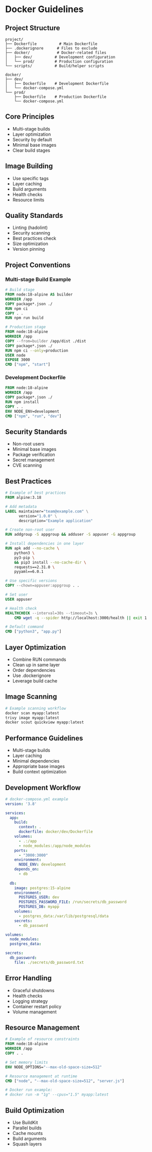 # Docker Guidelines

## Project Structure
```
project/
├── Dockerfile          # Main Dockerfile
├── .dockerignore      # Files to exclude
├── docker/            # Docker-related files
│   ├── dev/          # Development configuration
│   └── prod/         # Production configuration
└── scripts/          # Build/helper scripts

docker/
├── dev/
│   ├── Dockerfile    # Development Dockerfile
│   └── docker-compose.yml
└── prod/
    ├── Dockerfile    # Production Dockerfile
    └── docker-compose.yml
```

## Core Principles
- Multi-stage builds
- Layer optimization
- Security by default
- Minimal base images
- Clear build stages

## Image Building
- Use specific tags
- Layer caching
- Build arguments
- Health checks
- Resource limits

## Quality Standards
- Linting (hadolint)
- Security scanning
- Best practices check
- Size optimization
- Version pinning

## Project Conventions

### Multi-stage Build Example
```dockerfile
# Build stage
FROM node:18-alpine AS builder
WORKDIR /app
COPY package*.json ./
RUN npm ci
COPY . .
RUN npm run build

# Production stage
FROM node:18-alpine
WORKDIR /app
COPY --from=builder /app/dist ./dist
COPY package*.json ./
RUN npm ci --only=production
USER node
EXPOSE 3000
CMD ["npm", "start"]
```

### Development Dockerfile
```dockerfile
FROM node:18-alpine
WORKDIR /app
COPY package*.json ./
RUN npm install
COPY . .
ENV NODE_ENV=development
CMD ["npm", "run", "dev"]
```

## Security Standards
- Non-root users
- Minimal base images
- Package verification
- Secret management
- CVE scanning

## Best Practices
```dockerfile
# Example of best practices
FROM alpine:3.18

# Add metadata
LABEL maintainer="team@example.com" \
      version="1.0.0" \
      description="Example application"

# Create non-root user
RUN addgroup -S appgroup && adduser -S appuser -G appgroup

# Install dependencies in one layer
RUN apk add --no-cache \
    python3 \
    py3-pip \
    && pip3 install --no-cache-dir \
    requests==2.31.0 \
    pyyaml==6.0.1

# Use specific versions
COPY --chown=appuser:appgroup . .

# Set user
USER appuser

# Health check
HEALTHCHECK --interval=30s --timeout=3s \
    CMD wget -q --spider http://localhost:3000/health || exit 1

# Default command
CMD ["python3", "app.py"]
```

## Layer Optimization
- Combine RUN commands
- Clean up in same layer
- Order dependencies
- Use .dockerignore
- Leverage build cache

## Image Scanning
```bash
# Example scanning workflow
docker scan myapp:latest
trivy image myapp:latest
docker scout quickview myapp:latest
```

## Performance Guidelines
- Multi-stage builds
- Layer caching
- Minimal dependencies
- Appropriate base images
- Build context optimization

## Development Workflow
```yaml
# docker-compose.yml example
version: '3.8'

services:
  app:
    build:
      context: .
      dockerfile: docker/dev/Dockerfile
    volumes:
      - .:/app
      - node_modules:/app/node_modules
    ports:
      - "3000:3000"
    environment:
      NODE_ENV: development
    depends_on:
      - db
  
  db:
    image: postgres:15-alpine
    environment:
      POSTGRES_USER: dev
      POSTGRES_PASSWORD_FILE: /run/secrets/db_password
      POSTGRES_DB: myapp
    volumes:
      - postgres_data:/var/lib/postgresql/data
    secrets:
      - db_password

volumes:
  node_modules:
  postgres_data:

secrets:
  db_password:
    file: ./secrets/db_password.txt
```

## Error Handling
- Graceful shutdowns
- Health checks
- Logging strategy
- Container restart policy
- Volume management

## Resource Management
```dockerfile
# Example of resource constraints
FROM node:18-alpine
WORKDIR /app
COPY . .

# Set memory limits
ENV NODE_OPTIONS="--max-old-space-size=512"

# Resource management at runtime
CMD ["node", "--max-old-space-size=512", "server.js"]

# Docker run example:
# docker run -m "1g" --cpus="1.5" myapp:latest
```

## Build Optimization
- Use BuildKit
- Parallel builds
- Cache mounts
- Build arguments
- Squash layers

